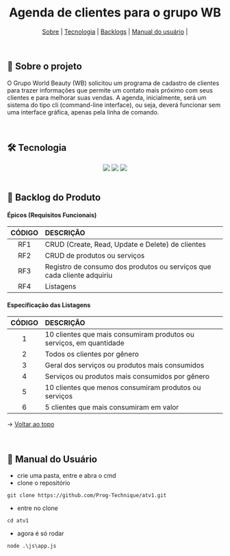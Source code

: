 <div align="center" id=topo>

<h1> Agenda de clientes para o grupo WB </h1>

<p>
    <a href="#sobre">Sobre</a> | 
    <a href="#tec">Tecnologia</a> | 
    <a href="#backlog">Backlogs</a> | 
    <a href="#manual">Manual do usuário</a> |
</p>

</div>

<br>

<span id="sobre">

## :mag_right: Sobre o projeto
 O Grupo World Beauty (WB) solicitou um programa de cadastro de clientes para trazer informações que permite um contato mais próximo com seus clientes e para melhorar suas vendas. A agenda, inicialmente, será um sistema do tipo cli (command-line interface), ou seja, deverá funcionar sem uma interface gráfica, apenas pela linha de comando.
    
<br>

<span id="tec">

## 🛠️ Tecnologia

<div align="center">
<img src="https://img.shields.io/badge/Node.js-339933?style=for-the-badge&logo=nodedotjs&logoColor=white"/>
<img src="https://img.shields.io/badge/JavaScript-323330?style=for-the-badge&logo=javascript&logoColor=F7DF1E"/>
<img src="https://img.shields.io/badge/TypeScript-007ACC?style=for-the-badge&logo=typescript&logoColor=white"/>
</div>

<br>

<span id="backlog">

## :pushpin: Backlog do Produto  

 #### Épicos (Requisitos Funcionais) 
| CÓDIGO | DESCRIÇÃO |
|:------:|:----------|
|   RF1  | CRUD (Create, Read, Update e Delete) de clientes 
|   RF2  | CRUD de produtos ou serviços
|   RF3  | Registro de consumo dos produtos ou serviços que cada cliente adquiriu 
|   RF4  | Listagens 

 #### Especificação das Listagens
| CÓDIGO | DESCRIÇÃO |
|:------:|:----------|
|   1    | 10 clientes que mais consumiram produtos ou serviços, em quantidade
|   2    | Todos os clientes por gênero
|   3    | Geral dos serviços ou produtos mais consumidos
|   4    | Serviços ou produtos mais consumidos por gênero
|   5    | 10 clientes que menos consumiram produtos ou serviços
|   6    | 5 clientes que mais consumiram em valor

→ [Voltar ao topo](#topo)

<br>

<span id="manual">

## :scroll: Manual do Usuário

- crie uma pasta, entre e abra o cmd
- clone o repositório
~~~
git clone https://github.com/Prog-Technique/atv1.git  
~~~
    
- entre no clone 
~~~
cd atv1
~~~

- agora é só rodar
~~~   
node .\js\app.js
~~~

